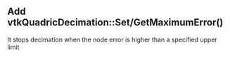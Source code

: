 ## Add vtkQuadricDecimation::Set/GetMaximumError()

It stops decimation when the node error is higher than a specified upper limit
